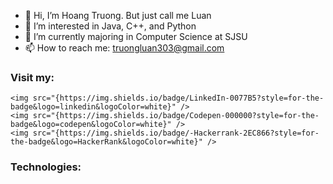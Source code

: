 - 👋 Hi, I’m Hoang Truong. But just call me Luan
- 👀 I’m interested in Java, C++, and Python
- 🌱 I’m currently majoring in Computer Science at SJSU
- 📫 How to reach me: truongluan303@gmail.com

### Visit my:
    <img src="{https://img.shields.io/badge/LinkedIn-0077B5?style=for-the-badge&logo=linkedin&logoColor=white}" />
    <img src="{https://img.shields.io/badge/Codepen-000000?style=for-the-badge&logo=codepen&logoColor=white}" />
    <img src="{https://img.shields.io/badge/-Hackerrank-2EC866?style=for-the-badge&logo=HackerRank&logoColor=white}" />
	
### Technologies:

<!---
truongluan303/truongluan303 is a ✨ special ✨ repository because its `README.md` (this file) appears on your GitHub profile.
You can click the Preview link to take a look at your changes.
--->
